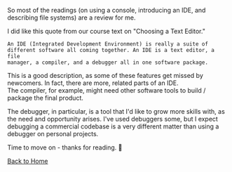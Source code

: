 So most of the readings (on using a console, introducing an IDE, and describing file systems) are a review for me.

I did like this quote from our course text on "Choosing a Text Editor."

```
An IDE (Integrated Development Environment) is really a suite of
different software all coming together. An IDE is a text editor, a file
manager, a compiler, and a debugger all in one software package.
```

This is a good description, as some of these features get missed by newcomers.  In fact, there are more, related parts of an IDE.  
The compiler, for example, might need other software tools to build / package the final product. 

The debugger, in particular, is a tool that I'd like to grow more skills with, as the need and opportunity arises.  I've used debuggers some, but I expect debugging a commercial codebase is a very different matter than using a debugger on personal projects.

Time to move on - thanks for reading. 🙂

[Back to Home](https://stephen-montague.github.io/reading-notes/)
